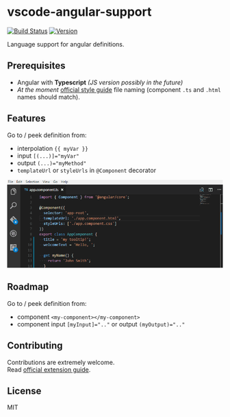 # vscode-angular-support

[![Build Status](https://travis-ci.org/VismaLietuva/vscode-angular-support.svg?branch=master)](https://travis-ci.org/VismaLietuva/vscode-angular-support)
[![Version](http://vsmarketplacebadge.apphb.com/version-short/vismalietuva.vscode-angular-support.svg)](https://marketplace.visualstudio.com/items?itemName=vismalietuva.vscode-angular-support)

Language support for angular definitions.

## Prerequisites

- Angular with **Typescript** *(JS version possibly in the future)*
- *At the moment* [official style guide](https://angular.io/docs/ts/latest/guide/style-guide.html#!#naming) file naming (component `.ts` and `.html` names should match).

## Features

Go to / peek definition from:
- interpolation `{{ myVar }}`
- input `[(...)]="myVar"`
- output `(...)="myMethod"`
- `templateUrl` or `styleUrls` in `@Component` decorator

![working](images/example.gif)

## Roadmap

Go to / peek definition from:
- component `<my-component></my-component>`
- component input `[myInput]=".."` or output `(myOutput)=".."`

## Contributing

Contributions are extremely welcome.  
Read [official extension guide](https://code.visualstudio.com/docs/extensions/overview).

## License

MIT
